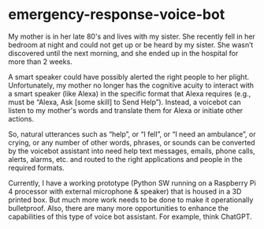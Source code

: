 # emergency-response-voice-bot

My mother is in her late 80's and lives with my sister. She recently fell in her bedroom at night and could not get up or be heard by my sister. She wasn’t discovered until the next morning, and she ended up in the hospital for more than 2 weeks. 

A smart speaker could have possibly alerted the right people to her plight. Unfortunately, my mother no longer has the cognitive acuity to interact with a smart speaker (like Alexa) in the specific format that Alexa requires (e.g., must be “Alexa, Ask [some skill] to Send Help”). Instead, a voicebot can listen to my mother's words and translate them for Alexa or initiate other actions. 

So, natural utterances such as “help”, or “I fell”, or “I need an ambulance”, or crying, or any number of other words, phrases, or sounds can be converted by the voicebot assistant into need help text messages, emails, phone calls, alerts, alarms, etc. and routed to the right applications and people in the required formats. 

Currently, I have a working prototype (Python SW running on a Raspberry Pi 4 processor with external microphone & speaker) that is housed in a 3D printed box. But much more work needs to be done to make it operationally bulletproof. Also, there are many more opportunities to enhance the capabilities of this type of voice bot assistant. For example, think ChatGPT.
